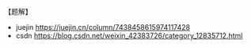 【题解】
- juejin https://juejin.cn/column/7438458615974117428
- csdn https://blog.csdn.net/weixin_42383726/category_12835712.html

